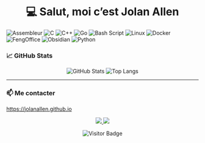 <h1 align="center">💻 Salut, moi c’est Jolan Allen</h1>

![Assembleur](https://img.shields.io/badge/Assembleur-%23007ACC.svg?style=for-the-badge&logo=assembly&logoColor=white) ![C](https://img.shields.io/badge/c-%2300599C.svg?style=for-the-badge&logo=c&logoColor=white) ![C++](https://img.shields.io/badge/c++-%2300599C.svg?style=for-the-badge&logo=c%2B%2B&logoColor=white) ![Go](https://img.shields.io/badge/go-%2300ADD8.svg?style=for-the-badge&logo=go&logoColor=white) ![Bash Script](https://img.shields.io/badge/bash_script-%23121011.svg?style=for-the-badge&logo=gnu-bash&logoColor=white) ![Linux](https://img.shields.io/badge/linux-%23000000.svg?style=for-the-badge&logo=linux&logoColor=white) ![Docker](https://img.shields.io/badge/docker-%230db7ed.svg?style=for-the-badge&logo=docker&logoColor=white) ![FengOffice](https://img.shields.io/badge/FengOffice-%230088cc.svg?style=for-the-badge) ![Obsidian](https://img.shields.io/badge/Obsidian-%23222222.svg?style=for-the-badge&logo=obsidian&logoColor=white) ![Python](https://img.shields.io/badge/python-3670A0?style=for-the-badge&logo=python&logoColor=ffdd54)

### 📈 GitHub Stats

<p align="center">
  <img src="https://github-readme-stats.vercel.app/api?username=JolanAllen&show_icons=true&theme=radical" alt="GitHub Stats" />
  <img src="https://github-readme-stats.vercel.app/api/top-langs/?username=JolanAllen&layout=compact&theme=radical" alt="Top Langs" />  
</p>



---

### 📫 Me contacter  
<a href="https://jolanallen.github.io">https://jolanallen.github.io</a>

<p align="center">
  <a href="mailto:jolanallen34@gmail.com">
    <img src="https://img.shields.io/badge/email-D14836?style=for-the-badge&logo=gmail&logoColor=white"/>
  </a>
  <a href="https://discord.com/users/1280871895259938931">
    <img src="https://img.shields.io/badge/Discord-5865F2?style=for-the-badge&logo=discord&logoColor=white"/>
  </a>
</p>



<p align="center">
  <img src="https://visitor-badge.laobi.icu/badge?page_id=JolanAllen" alt="Visitor Badge" />
</p>

